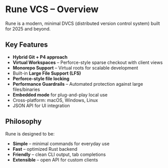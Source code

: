 # Rune VCS – Overview

Rune is a modern, minimal DVCS (distributed version control system) built for 2025 and beyond.

## Key Features

- **Hybrid Git + P4 approach**
- **Virtual Workspaces** – Perforce-style sparse checkout with client views
- **Monorepo Support** – Virtual roots for scalable development
- Built-in **Large File Support (LFS)**
- **Perforce-style file locking**
- **Performance Guardrails** – Automated protection against large files/binaries
- **Embedded mode** for plug-and-play local use
- Cross-platform: macOS, Windows, Linux
- JSON API for UI integration

## Philosophy

Rune is designed to be:

- **Simple** – minimal commands for everyday use
- **Fast** – optimized Rust backend
- **Friendly** – clean CLI output, tab completions
- **Extensible** – open API for custom clients

